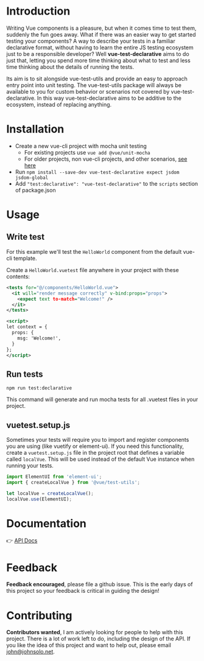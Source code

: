 # Introduction

Writing Vue components is a pleasure, but when it comes time to test them, suddenly the fun goes away. What if there was an easier way to get started testing your components? A way to describe your tests in a familiar declarative format, without having to learn the entire JS testing ecosystem just to be a responsible developer? Well **vue-test-declarative** aims to do just that, letting you spend more time thinking about what to test and less time thinking about the details of running the tests.

Its aim is to sit alongside vue-test-utils and provide an easy to approach entry point into unit testing. The vue-test-utils package will always be available to you for custom behavior or scenarios not covered by vue-test-declarative. In this way vue-test-declarative aims to be additive to the ecosystem, instead of replacing anything.

# Installation

* Create a new vue-cli project with mocha unit testing
  * For existing projects use `vue add @vue/unit-mocha`
  * For older projects, non vue-cli projects, and other scenarios, [see here](https://github.com/johnsusek/vue-test-declarative/blob/master/docs/Install.md)
* Run `npm install --save-dev vue-test-declarative expect jsdom jsdom-global`
* Add `"test:declarative": "vue-test-declarative"` to the `scripts` section of package.json

# Usage


## Write test
For this example we'll test the `HelloWorld` component from the default vue-cli template. 

Create a `HelloWorld.vuetest` file anywhere in your project with these contents:

```xml
<tests for="@/components/HelloWorld.vue">
  <it will="render message correctly" v-bind:props="props">
    <expect text to-match="Welcome!" />
  </it>
</tests>

<script>
let context = {
  props: {
    msg: 'Welcome!',
  }
};
</script>
```

## Run tests

`npm run test:declarative`

This command will generate and run mocha tests for all .vuetest files in your project.

## vuetest.setup.js

Sometimes your tests will require you to import and register components you are using (like vuetify or element-ui). If you need this functionality, create a `vuetest.setup.js` file in the project root that defines a variable called `localVue`. This will be used instead of the default Vue instance when running your tests.

```javascript
import ElementUI from 'element-ui';
import { createLocalVue } from '@vue/test-utils';

let localVue = createLocalVue();
localVue.use(ElementUI);
```

# Documentation

👉 [API Docs](https://github.com/johnsusek/vue-test-declarative/blob/master/docs/API.md)

# Feedback

**Feedback encouraged**, please file a github issue. This is the early days of this project so your feedback is critical in guiding the design!

# Contributing

**Contributors wanted**, I am actively looking for people to help with this project. There is a lot of work left to do, including the design of the API. If you like the idea of this project and want to help out, please email john@johnsolo.net. 

